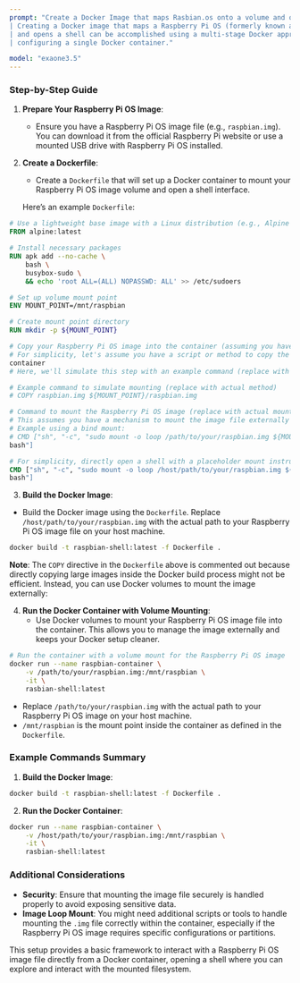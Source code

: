 ```yaml
---
prompt: "Create a Docker Image that maps Rasbian.os onto a volume and opens a shell \
| Creating a Docker image that maps a Raspberry Pi OS (formerly known as Raspbian) onto a volume \
| and opens a shell can be accomplished using a multi-stage Docker approach or directly \
| configuring a single Docker container." 

model: "exaone3.5"
---
```


### Step-by-Step Guide

1. **Prepare Your Raspberry Pi OS Image**:
   - Ensure you have a Raspberry Pi OS image file (e.g., `raspbian.img`). You can download it
from the official Raspberry Pi website or use a mounted USB drive with Raspberry Pi OS
installed.

2. **Create a Dockerfile**:
   - Create a `Dockerfile` that will set up a Docker container to mount your Raspberry Pi OS
image volume and open a shell interface.

   Here’s an example `Dockerfile`:

```Dockerfile
# Use a lightweight base image with a Linux distribution (e.g., Alpine Linux)
FROM alpine:latest

# Install necessary packages
RUN apk add --no-cache \
    bash \
    busybox-sudo \
    && echo 'root ALL=(ALL) NOPASSWD: ALL' >> /etc/sudoers

# Set up volume mount point
ENV MOUNT_POINT=/mnt/raspbian

# Create mount point directory
RUN mkdir -p ${MOUNT_POINT}

# Copy your Raspberry Pi OS image into the container (assuming you have a way to add it)
# For simplicity, let's assume you have a script or method to copy the image into the
container
# Here, we'll simulate this step with an example command (replace with actual method)

# Example command to simulate mounting (replace with actual method)
# COPY raspbian.img ${MOUNT_POINT}/raspbian.img

# Command to mount the Raspberry Pi OS image (replace with actual mount command)
# This assumes you have a mechanism to mount the image file externally or via a volume
# Example using a bind mount:
# CMD ["sh", "-c", "sudo mount -o loop /path/to/your/raspbian.img ${MOUNT_POINT} && exec
bash"]

# For simplicity, directly open a shell with a placeholder mount instruction
CMD ["sh", "-c", "sudo mount -o loop /host/path/to/your/raspbian.img ${MOUNT_POINT} && exec
bash"]
```

3. **Build the Docker Image**:
- Build the Docker image using the `Dockerfile`. Replace `/host/path/to/your/raspbian.img`
with the actual path to your Raspberry Pi OS image file on your host machine.

```sh
docker build -t raspbian-shell:latest -f Dockerfile .
```

   **Note**: The `COPY` directive in the `Dockerfile` above is commented out because directly
copying large images inside the Docker build process might not be efficient. Instead, you can
use Docker volumes to mount the image externally:

4. **Run the Docker Container with Volume Mounting**:
   - Use Docker volumes to mount your Raspberry Pi OS image file into the container. This allows
you to manage the image externally and keeps your Docker setup cleaner.

```sh
# Run the container with a volume mount for the Raspberry Pi OS image
docker run --name raspbian-container \
    -v /path/to/your/raspbian.img:/mnt/raspbian \
    -it \
    rasbian-shell:latest
```

   - Replace `/path/to/your/raspbian.img` with the actual path to your Raspberry Pi OS image on
your host machine.
   - `/mnt/raspbian` is the mount point inside the container as defined in the `Dockerfile`.

### Example Commands Summary

1. **Build the Docker Image**:
```sh
docker build -t raspbian-shell:latest -f Dockerfile .
```

2. **Run the Docker Container**:
```sh
docker run --name raspbian-container \
    -v /host/path/to/your/raspbian.img:/mnt/raspbian \
    -it \
    rasbian-shell:latest
```

### Additional Considerations

- **Security**: Ensure that mounting the image file securely is handled properly to avoid
exposing sensitive data.
- **Image Loop Mount**: You might need additional scripts or tools to handle mounting the `.img`
file correctly within the container, especially if the Raspberry Pi OS image requires specific
configurations or partitions.

This setup provides a basic framework to interact with a Raspberry Pi OS image file directly
from a Docker container, opening a shell where you can explore and interact with the mounted
filesystem.
